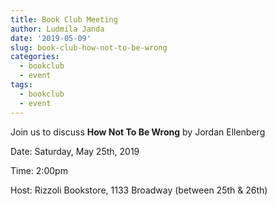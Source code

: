 ```yaml
---
title: Book Club Meeting
author: Ludmila Janda
date: '2019-05-09'
slug: book-club-how-not-to-be-wrong
categories:
  - bookclub
  - event
tags:
  - bookclub
  - event
---
```


Join us to discuss **How Not To Be Wrong** by Jordan Ellenberg

Date: Saturday, May 25th, 2019

Time: 2:00pm

Host: Rizzoli Bookstore, 1133 Broadway (between 25th & 26th)